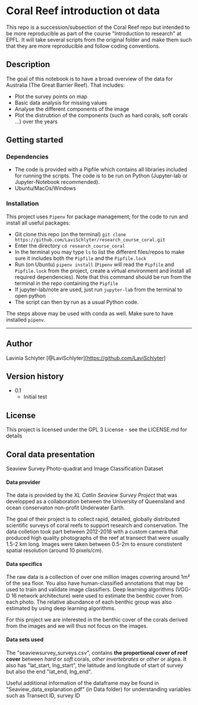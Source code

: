 # Coral Reef introduction ot data 

This repo is a succession/subsection of the Coral Reef repo but intended to be more reproducible as part of the course "Introduction to research" at EPFL. It will take several scripts from the original folder and make them such that they are more reproducible and follow coding conventions.


## Description

The goal of this notebook is to have a broad overview of the data for Australia (The Great Barrier Reef). That includes:
- Plot the survey points on map
- Basic data analysis for missing values
- Analyse the different components of the image
- Plot the distrubtion of the components (such as hard corals, soft corals ...) over the years 

## Getting started

### Dependencies

* The code is provided with a Pipfile which contains all libraries included for running the scripts. The code is to be run on Python (Jupyter-lab or Jupyter-Notebook recommended). 
* Ubuntu/MacOs/Windows

### Installation

This project uses `Pipenv` for package management; for the code to run and install all useful packages:
- Git clone this repo (on the terminal) `git clone https://github.com/LaviSchlyter/research_course_coral.git`
- Enter the  directory `cd research_course_coral`
- In the terminal you may type `ls` to list the different files/repos to make sure it includes both the `Pipfile` and the `Pipfile.lock`
- Run (on Ubuntu) `pipenv install` (`Pipenv` will read the `Pipfile` and `Pipfile.lock` from the project, create a virtual environment and install all required dependencies). Note that this command should be run from the terminal in the repo containing the `Pipfile`
- If jupyter-lab/note are used, just run `jupyter-lab` from the terminal to open python
- The script can then by run as a usual Python code. 

The steps above may be used with conda as well. Make sure to have installed `pipenv`. 

---

## Author
Lavinia Schlyter
[@LaviSchlyter][https://github.com/LaviSchlyter]

## Version history
* 0.1
	* Initial test

## License

This project is licensed under the GPL 3 License - see the LICENSE.md for details


## Coral data presentation 

Seaview Survey Photo-quadrat and Image Classification Dataset 

#### Data provider
The data is provided by the _XL Catlin Seaview Survey Project_ that was developped as a collaboration between the University of Queensland and ocean conservaton non-profit Underwater Earth.


The goal of their project is to collect rapid, detailed, globally distributed scientific surveys of coral reefs to support research and conservation.
The data colletion took part between 2012-2018 with a custom camera that produced high quality photographs of the reef at transect that were usually 1.5-2 km long. Images were taken between 0.5-2m to ensure constistent spatial resolution (around 10 pixels/cm).

#### Data specifics
The raw data is a collection of over one million images covering around 1m² of the sea floor. You also have human-classified annotations that may be used to train and validate image classifiers.
Deep learning algorithms (VGG-D 16 network architecture) were used to estimate the benthic cover from each photo. The relative abundance of each benthic group was also estimated by using deep learning algorithms.

For this project we are interested in the benthic cover of the corals derived from the images and we will thus not focus on the images. 

#### Data sets used
The "seaviewsurvey_surveys.csv", contains **the proportional cover of reef cover** between _hard_ or _soft_ corals, _other invertebrates_ or _other_ or algea. 
It also has "lat_start, lng_start", the latitude and longitude of start of survey but also the end "lat_end, lng_end". 

Useful additional information of the dataframe may be found in "Seaview_data_explanation.pdf" (in Data folder) for understanding variables such as Transect ID, survey ID
